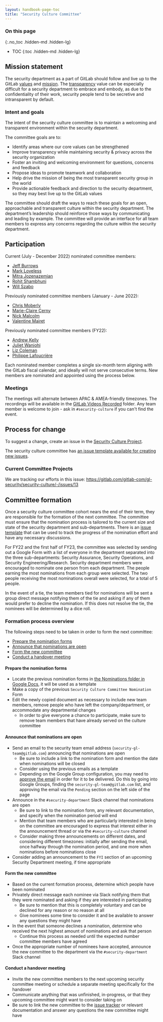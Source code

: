 ```yaml
---
layout: handbook-page-toc
title: "Security Culture Committee"
---
```


### On this page
{:.no_toc .hidden-md .hidden-lg}

- TOC
{:toc .hidden-md .hidden-lg}

## Mission statement

The security department as a part of GitLab should follow and live up to the GitLab [values](/handbook/values/) and [mission](/company/mission/#mission).
The [transparency](/handbook/values/#transparency) value can be especially difficult for a security department to embrace and embody, as due to the confidentiality of their work, security people tend to be secretive and intransparent by default.

### Intent and goals

The intent of the security culture committee is to maintain a welcoming and transparent environment within the security department.

The committee goals are to:
* Identify areas where our core values can be strengthened
* Improve transparency while maintaining security & privacy across the security organization
* Foster an inviting and welcoming environment for questions, concerns and feedback
* Propose ideas to promote teamwork and collaboration
* Help drive the mission of being the most transparent security group in the world
* Provide actionable feedback and direction to the security department, so they may best live up to the GitLab values

The committee should draft the ways to reach these goals for an open, approachable and transparent culture within the security department. The department’s leadership should reinforce those ways by communicating and leading by example. The committee will provide an interface for all team members to express any concerns regarding the culture within the security department.

## Participation

Current (July - December 2022) nominated committee members:

* [Jeff Burrows](https://gitlab.com/jburrows001)
* [Mark Loveless](https://gitlab.com/mloveless)
* [Mitra Jozenazemian](https://gitlab.com/mjozenazemian)
* [Rohit Shambhuni](https://gitlab.com/rshambhuni)
* [Will Szabo](https://gitlab.com/wszabo)

Previously nominated committee members (January - June 2022):

* [Chris Moberly](https://gitlab.com/cmoberly)
* [Marie-Claire Cerny](https://gitlab.com/marieclairecerny)
* [Nick Malcolm](https://gitlab.com/nmalcolm)
* [Valentine Mairet](https://gitlab.com/vmairet)

Previously nominated committee members (FY22):

* [Andrew Kelly](https://gitlab.com/ankelly)
* [Juliet Wanjohi](https://gitlab.com/jwanjohi)
* [Liz Coleman](https://gitlab.com/lcoleman)
* [Philippe Lafoucrière](https://gitlab.com/plafoucriere)


Each nominated member completes a single six-month term aligning with the GitLab fiscal calendar, and ideally will not serve consecutive terms. New members are nominated and appointed using the process below. 

### Meetings

The meetings will alternate between APAC & AMEA-friendly timezones. The recordings will be available in the [GitLab Videos Recorded](https://drive.google.com/drive/folders/1bGPEGVdzoT650bFc7nAmU5nBzHu0rRe1) folder. Any team member is welcome to join - ask in `#security-culture` if you can't find the event.

## Process for change

To suggest a change, create an issue in the [Security Culture Project](https://gitlab.com/gitlab-com/gl-security/security-culture/-/issues).

The security culture committee has [an issue template available for creating new issues](https://gitlab.com/gitlab-com/gl-security/security-culture/-/issues/new?issuable_template=security_culture).

### Current Committee Projects

We are tracking our efforts in this issue: https://gitlab.com/gitlab-com/gl-security/security-culture/-/issues/13

## Committee formation

Once a security culture committee cohort nears the end of their term, they are responsible for the formation of the next committee. The committee must ensure that the nomination process is tailored to the current size and state of the security department and sub-departments. There is an [issue template](https://gitlab.com/gitlab-com/gl-security/security-culture/-/issues/new?issuable_template=committee_formation) that can be used to track the progress of the nomination effort and have any necessary discussions.

For FY22 and the first half of FY23, the committee was selected by sending out a Google Form with a list of everyone in the department separated into the three sub-departments: Security Assurance, Security Operations, and Security Engineering/Research. Security department members were encouraged to nominate one person from each department. The people earning the most nominations from each group were selected. The two people receiving the most nominations overall were selected, for a total of 5 people.

In the event of a tie, the team members tied for nominations will be sent a group direct message notifying them of the tie and asking if any of them would prefer to decline the nomination. If this does not resolve the tie, the nominees will be determined by a dice roll.

### Formation process overview
The following steps need to be taken in order to form the next committee:

* [Prepare the nomination forms](#prepare-the-nomination-forms)
* [Announce that nominations are open](#announce-that-nominations-are-open)
* [Form the new committee](#form-the-new-committee)
* [Conduct a handover meeting](#conduct-a-handover-meeting)

#### Prepare the nomination forms
* Locate the previous nomination forms in [the Nominations folder in Google Docs](https://drive.google.com/drive/folders/1ZLsvJnQD2jWZonALkDQuIURkh60kTIZH?usp=sharing), it will be used as a template
* Make a copy of the previous `Security Culture Committee Nomination` Form
* Edit the newly copied document as necessary to include new team members, remove people who have left the company/department, or accommodate any departmental changes
  * In order to give everyone a chance to participate, make sure to remove team members that have already served on the culture committee

#### Announce that nominations are open
* Send an email to the security team email address (`security-gl-team@gitlab.com`) announcing that nominations are open
  * Be sure to include a link to the nomination form and mention the date when nominations will be closed
  * Consider using the previous emails as a template
  * Depending on the Google Group configuration, you may need to [approve the email](https://support.google.com/groups/answer/2466386?hl=en) in order for it to be delivered. Do this by going into Google Groups, finding the `security-gl-team@gitlab.com` list, and approving the email via the `Pending` section on the left side of the page
* Announce in the `#security-department` Slack channel that nominations are open
  * Be sure to link to the nomination form, any relevant documentation, and specify when the nomination period will end
  * Mention that team members who are particularly interested in being on the committee are encouraged to express that interest either in the announcement thread or via the `#security-culture` channel
  * Consider making three announcements on different dates, and considering different timezones: initially after sending the email, once halfway through the nomination period, and one more when nominations before nominations close
* Consider adding an announcement to the `FYI` section of an upcoming Security Department meeting, if time appropriate

#### Form the new committee
* Based on the current formation process, determine which people have been nominated
* Privately direct message each nominee via Slack notifying them that they were nominated and asking if they are interested in participating
  * Be sure to mention that this is completely voluntary and can be declined for any reason or no reason at all
  * Give nominees some time to consider it and be available to answer any questions they might have
* In the event that someone declines a nomination, determine who received the next highest amount of nominations and ask that person
  * Continue this process as needed until the expected number committee members have agreed
* Once the appropriate number of nominees have accepted, announce the new committee to the department via the `#security-department` Slack channel

#### Conduct a handover meeting
* Invite the new committee members to the next upcoming security committee meeting or schedule a separate meeting specifically for the handover
* Communicate anything that was unfinished, in-progress, or that they upcoming committee might want to consider taking on
* Be sure to link the new committee to the [issue tracker](https://gitlab.com/gitlab-com/gl-security/security-culture/-/issues) or relevant documentation and answer any questions the new committee might have
